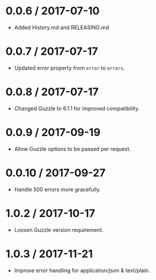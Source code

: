 0.0.6 / 2017-07-10
==================

  * Added History.md and RELEASING.md

0.0.7 / 2017-07-17
==================

  * Updated error property from `error` to `errors`.

0.0.8 / 2017-07-17
==================

  * Changed Guzzle to 6.1.1 for improved compatibility.

0.0.9 / 2017-09-19
==================

  * Allow Guzzle options to be passed per request.

0.0.10 / 2017-09-27
===================

  * Handle 500 errors more gracefully.

1.0.2 / 2017-10-17
==================

  * Loosen Guzzle version requirement.

1.0.3 / 2017-11-21
==================

  * Improve error handling for application/json & text/plain.
